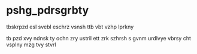 # pshg_pdrsgrbty
tbskrpzd
esl svebl eschrz vsnsh ttb vbt vzhp lprkny

tb pzd xvy ndnsk
ty ochn zry ustril ett zrk
szhrsh s gvnm urdlvye vbrsy
cht vsplny mzg tvy stvrl
